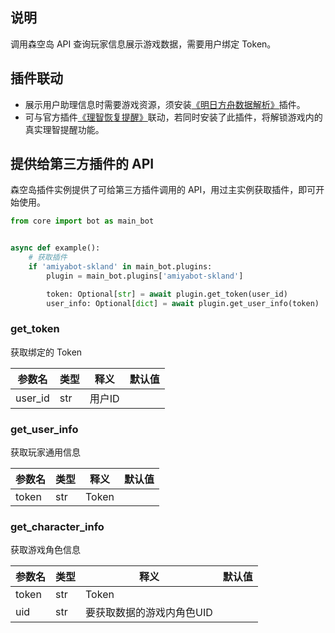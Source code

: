 ## 说明

调用森空岛 API 查询玩家信息展示游戏数据，需要用户绑定 Token。

## 插件联动

- 展示用户助理信息时需要游戏资源，须安装[《明日方舟数据解析》](/#/shop)插件。
- 可与官方插件[《理智恢复提醒》](/#/shop)联动，若同时安装了此插件，将解锁游戏内的真实理智提醒功能。

## 提供给第三方插件的 API

森空岛插件实例提供了可给第三方插件调用的 API，用过主实例获取插件，即可开始使用。

```python
from core import bot as main_bot


async def example():
    # 获取插件
    if 'amiyabot-skland' in main_bot.plugins:
        plugin = main_bot.plugins['amiyabot-skland']

        token: Optional[str] = await plugin.get_token(user_id)
        user_info: Optional[dict] = await plugin.get_user_info(token)
```

### get_token

获取绑定的 Token

| 参数名     | 类型  | 释义   | 默认值 |
|---------|-----|------|-----|
| user_id | str | 用户ID |     |

### get_user_info

获取玩家通用信息

| 参数名   | 类型  | 释义    | 默认值 |
|-------|-----|-------|-----|
| token | str | Token |     |

### get_character_info

获取游戏角色信息

| 参数名   | 类型  | 释义    | 默认值 |
|-------|-----|-------|-----|
| token | str | Token |     |
| uid | str | 要获取数据的游戏内角色UID |     |
